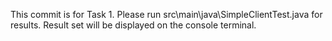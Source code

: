 This commit is for Task 1.
Please run src\main\java\SimpleClientTest.java for results.
Result set will be displayed on the console terminal.
